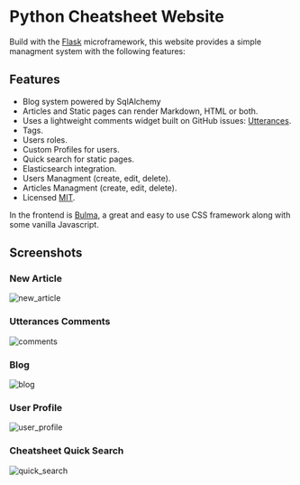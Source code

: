 # Python Cheatsheet Website

Build with the [Flask](http://flask.pocoo.org/) microframework, this website provides a simple managment system with the following features:

## Features

- Blog system powered by SqlAlchemy
- Articles and Static pages can render Markdown, HTML or both.
- Uses a lightweight comments widget built on GitHub issues: [Utterances](https://github.com/utterance/utterances).
- Tags.
- Users roles.
- Custom Profiles for users.
- Quick search for static pages.
- Elasticsearch integration.
- Users Managment (create, edit, delete).
- Articles Managment (create, edit, delete).
- Licensed [MIT](https://github.com/wilfredinni/pysheetBlog/blob/master/LICENSE).

In the frontend is [Bulma](https://github.com/jgthms/bulma), a great and easy to use CSS framework along with some vanilla Javascript.

## Screenshots

### New Article

![new_article](https://github.com/wilfredinni/pysheetBlog/blob/master/img/new_post.png)

### Utterances Comments

![comments](https://github.com/wilfredinni/pysheetBlog/blob/master/img/comments.png)

### Blog

![blog](https://github.com/wilfredinni/pysheetBlog/blob/master/img/blog.png)

### User Profile

![user_profile](https://github.com/wilfredinni/pysheetBlog/blob/master/img/profile.png)

### Cheatsheet Quick Search

![quick_search](https://github.com/wilfredinni/pysheetBlog/blob/master/img/quick_search.png)
